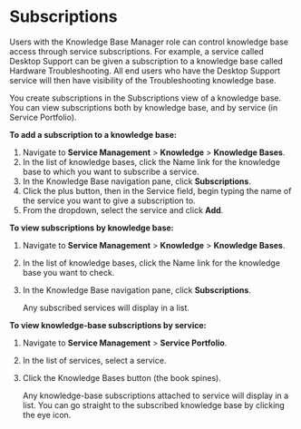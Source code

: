 # Subscriptions
Users with the Knowledge Base Manager role can control knowledge base access through service subscriptions. For example, a service called Desktop Support can be given a subscription to a knowledge base called Hardware Troubleshooting. All end users who have the Desktop Support service will then have visibility of the Troubleshooting knowledge base.

You create subscriptions in the Subscriptions view of a knowledge base. You can view subscriptions both by knowledge base, and by service (in Service Portfolio).

**To add a subscription to a knowledge base:**
1. Navigate to **Service Management** > **Knowledge** > **Knowledge Bases**.
1. In the list of knowledge bases, click the Name link for the knowledge base to which you want to subscribe a service.
1. In the Knowledge Base navigation pane, click **Subscriptions**.
1. Click the plus button, then in the Service field, begin typing the name of the service you want to give a subscription to.
1. From the dropdown, select the service and click **Add**.

**To view subscriptions by knowledge base:**
1. Navigate to **Service Management** > **Knowledge** > **Knowledge Bases**.
1. In the list of knowledge bases, click the Name link for the knowledge base you want to check.
1. In the Knowledge Base navigation pane, click **Subscriptions**.

    Any subscribed services will display in a list.

**To view knowledge-base subscriptions by service:**
1. Navigate to **Service Management** > **Service Portfolio**.
1. In the list of services, select a service.
1. Click the Knowledge Bases button (the book spines).

    Any knowledge-base subscriptions attached to service will display in a list. You can go straight to the subscribed knowledge base by clicking the eye icon.